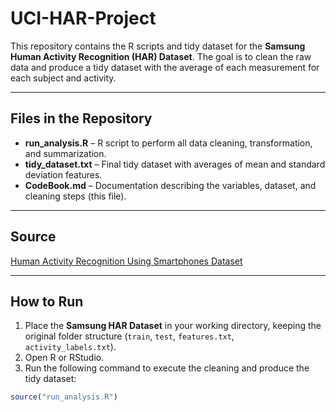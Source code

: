 # UCI-HAR-Project

This repository contains the R scripts and tidy dataset for the **Samsung Human Activity Recognition (HAR) Dataset**. The goal is to clean the raw data and produce a tidy dataset with the average of each measurement for each subject and activity.

---

## Files in the Repository

- **run_analysis.R** – R script to perform all data cleaning, transformation, and summarization.  
- **tidy_dataset.txt** – Final tidy dataset with averages of mean and standard deviation features.  
- **CodeBook.md** – Documentation describing the variables, dataset, and cleaning steps (this file).  

---
## Source

[Human Activity Recognition Using Smartphones Dataset](http://archive.ics.uci.edu/ml/datasets/Human+Activity+Recognition+Using+Smartphones)

---
## How to Run

1. Place the **Samsung HAR Dataset** in your working directory, keeping the original folder structure (`train`, `test`, `features.txt`, `activity_labels.txt`).  
2. Open R or RStudio.  
3. Run the following command to execute the cleaning and produce the tidy dataset:

```R
source("run_analysis.R")

